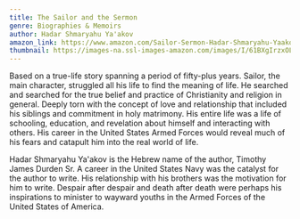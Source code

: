 ```yaml
---
title: The Sailor and the Sermon
genre: Biographies & Memoirs
author: Hadar Shmaryahu Ya'akov
amazon_link: https://www.amazon.com/Sailor-Sermon-Hadar-Shmaryahu-Yaakov/dp/1648950558/ref=sr_1_1?crid=1Q3H7C9PMQUP&keywords=9781648950551&qid=1643532740&sprefix=9781648950551%2Caps%2C259&sr=8-1
thumbnail: https://images-na.ssl-images-amazon.com/images/I/61BXgIrzxOL.jpg
---
```

Based on a true-life story spanning a period of fifty-plus years. Sailor, the main character, struggled all his life to find the meaning of life. He searched and searched for the true belief and practice of Christianity and religion in general. Deeply torn with the concept of love and relationship that included his siblings and commitment in holy matrimony. His entire life was a life of schooling, education, and revelation about himself and interacting with others. His career in the United States Armed Forces would reveal much of his fears and catapult him into the real world of life.

Hadar Shmaryahu Ya'akov is the Hebrew name of the author, Timothy James Durden Sr. A career in the United States Navy was the catalyst for the author to write. His relationship with his brothers was the motivation for him to write. Despair after despair and death after death were perhaps his inspirations to minister to wayward youths in the Armed Forces of the United States of America.